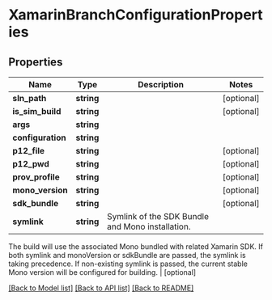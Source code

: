 # XamarinBranchConfigurationProperties

## Properties
Name | Type | Description | Notes
------------ | ------------- | ------------- | -------------
**sln_path** | **string** |  | [optional] 
**is_sim_build** | **string** |  | [optional] 
**args** | **string** |  | 
**configuration** | **string** |  | 
**p12_file** | **string** |  | [optional] 
**p12_pwd** | **string** |  | [optional] 
**prov_profile** | **string** |  | [optional] 
**mono_version** | **string** |  | [optional] 
**sdk_bundle** | **string** |  | [optional] 
**symlink** | **string** | Symlink of the SDK Bundle and Mono installation.
The build will use the associated Mono bundled with related Xamarin SDK. If both symlink and monoVersion or sdkBundle are passed, the symlink is taking precedence. If non-existing symlink is passed, the current stable Mono version will be configured for building.
 | [optional] 

[[Back to Model list]](../README.md#documentation-for-models) [[Back to API list]](../README.md#documentation-for-api-endpoints) [[Back to README]](../README.md)

